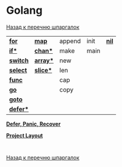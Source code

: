 # Golang

[Назад к перечню шпаргалок][back]

|                         |                         |        |      |                   |
|-------------------------|-------------------------|--------|------|-------------------|
| **[for](for.md)**       | **[map](map.md)**       | append | init | **[nil](nil.md)** |
| **[if*](if.md)**        | **[chan*](channel.md)** | make   | main |                   |
| **[switch](switch.md)** | **[array*](array.md)**  | new    |      |                   |
| **[select](select.md)** | **[slice*](slice.md)**  | len    |      |                   |
| **[func](func.md)**     |                         | cap    |      |                   |
| **[go](go.md)**         |                         | copy   |      |                   |
| **[goto](goto.md)**     |                         |        |      |                   |
| **[defer*](defer.md)**  |                         |        |      |                   |

**[Defer, Panic, Recover](defer-panic-recover.md)**

**[Project Layout](project-layout.md)**

```go

```

```go

```

[Назад к перечню шпаргалок][back]

[back]: <../.> "Назад к перечню шпаргалок"